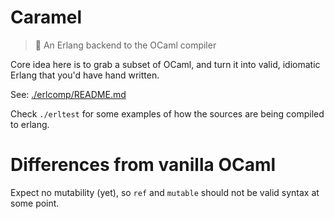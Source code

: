 # Caramel
> :candy: An Erlang backend to the OCaml compiler

Core idea here is to grab a subset of OCaml, and turn it into valid, idiomatic
Erlang that you'd have hand written.

See: [./erlcomp/README.md](./erlcomp/README.md)

Check `./erltest` for some examples of how the sources are being compiled to erlang.

# Differences from vanilla OCaml

Expect no mutability (yet), so `ref` and `mutable` should not be valid syntax
at some point.
